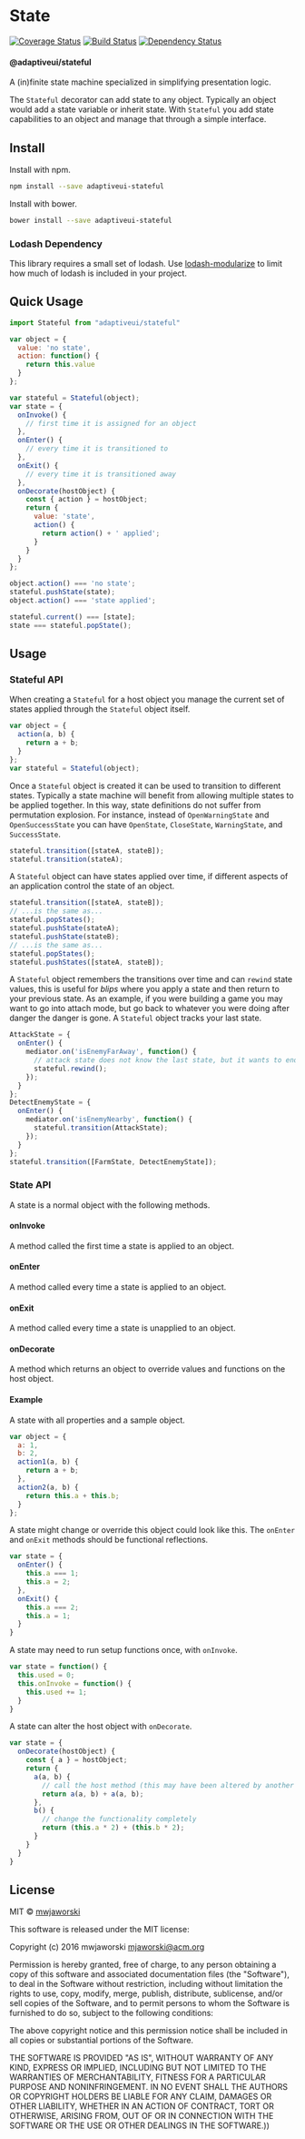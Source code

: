 # State

[![Coverage Status](https://coveralls.io/repos/github/adaptiveui/stateful/badge.svg?branch=master)](https://coveralls.io/github/adaptiveui/stateful?branch=master)
[![Build Status](https://travis-ci.org/adaptiveui/stateful.svg?branch=master)](https://travis-ci.org/adaptiveui/stateful)
[![Dependency Status](https://david-dm.org/adaptiveui/stateful.svg)](https://david-dm.org/adaptiveui/stateful.svg?style=flat-square)

#### @adaptiveui/stateful

A (in)finite state machine specialized in simplifying presentation logic.

The `Stateful` decorator can add state to any object. Typically an object would add a state variable or inherit state. With `Stateful` you add state capabilities to an object and manage that through a simple interface.

## Install

Install with npm.

```sh
npm install --save adaptiveui-stateful
```

Install with bower.

```sh
bower install --save adaptiveui-stateful
```

### Lodash Dependency

This library requires a small set of lodash. Use [lodash-modularize](https://www.npmjs.com/package/lodash-modularize) to limit how much of lodash is included in your project.

## Quick Usage

```js
import Stateful from "adaptiveui/stateful"

var object = {
  value: 'no state',
  action: function() {
    return this.value
  }
};

var stateful = Stateful(object);
var state = {
  onInvoke() {
    // first time it is assigned for an object
  },
  onEnter() {
    // every time it is transitioned to
  },  
  onExit() {
    // every time it is transitioned away
  },
  onDecorate(hostObject) {
    const { action } = hostObject;
    return {
      value: 'state',
      action() {
        return action() + ' applied';
      }
    }
  }
};

object.action() === 'no state';
stateful.pushState(state);
object.action() === 'state applied';

stateful.current() === [state];
state === stateful.popState();
```

## Usage

### Stateful API

When creating a `Stateful` for a host object you manage the current set of states applied through the `Stateful` object itself.

```js
var object = {
  action(a, b) {
    return a + b;
  }
};
var stateful = Stateful(object);
```

Once a `Stateful` object is created it can be used to transition to different states. Typically a state machine will benefit from allowing multiple states to be applied together. In this way, state definitions do not suffer from permutation explosion. For instance, instead of `OpenWarningState` and `OpenSuccessState` you can have `OpenState`, `CloseState`, `WarningState`, and `SuccessState`.

```js
stateful.transition([stateA, stateB]);
stateful.transition(stateA);
```

A `Stateful` object can have states applied over time, if different aspects of an application control the state of an object.

```js
stateful.transition([stateA, stateB]);
// ...is the same as...
stateful.popStates();
stateful.pushState(stateA);
stateful.pushState(stateB);
// ...is the same as...
stateful.popStates();
stateful.pushStates([stateA, stateB]);
```

A `Stateful` object remembers the transitions over time and can `rewind` state values, this is useful for _blips_ where you apply a state and then return to your previous state. As an example, if you were building a game you may want to go into attach mode, but go back to whatever you were doing after danger the danger is gone. A `Stateful` object tracks your last state.

```js
AttackState = {
  onEnter() {
    mediator.on('isEnemyFarAway', function() {
      // attack state does not know the last state, but it wants to end attacking
      stateful.rewind();
    });
  }
};
DetectEnemyState = {
  onEnter() {
    mediator.on('isEnemyNearby', function() {
      stateful.transition(AttackState);
    });
  }
};
stateful.transition([FarmState, DetectEnemyState]);
```

### State API

A state is a normal object with the following methods.

#### onInvoke

A method called the first time a state is applied to an object.

#### onEnter

A method called every time a state is applied to an object.

#### onExit

A method called every time a state is unapplied to an object.

#### onDecorate

A method which returns an object to override values and functions on the host object.

#### Example

A state with all properties and a sample object.

```js
var object = {
  a: 1,
  b: 2,
  action1(a, b) {
    return a + b;
  },
  action2(a, b) {
    return this.a + this.b;
  }
};
```

A state might change or override this object could look like this. The `onEnter` and `onExit` methods should be functional reflections.

```js
var state = {
  onEnter() {
    this.a === 1;
    this.a = 2;
  },
  onExit() {
    this.a === 2;
    this.a = 1;
  }
}
```

A state may need to run setup functions once, with `onInvoke`.

```js
var state = function() {
  this.used = 0;
  this.onInvoke = function() {
    this.used += 1;
  }
}
```

A state can alter the host object with `onDecorate`.

```js
var state = {
  onDecorate(hostObject) {
    const { a } = hostObject;
    return {
      a(a, b) {
        // call the host method (this may have been altered by another state)
        return a(a, b) + a(a, b);
      },
      b() {
        // change the functionality completely
        return (this.a * 2) + (this.b * 2);
      }
    }
  }
}
```

## License

MIT © [mwjaworski](http://adaptiveui.io)

This software is released under the MIT license:

Copyright (c) 2016 mwjaworski mjaworski@acm.org

Permission is hereby granted, free of charge, to any person obtaining a copy of
this software and associated documentation files (the "Software"), to deal in
the Software without restriction, including without limitation the rights to
use, copy, modify, merge, publish, distribute, sublicense, and/or sell copies of
the Software, and to permit persons to whom the Software is furnished to do so,
subject to the following conditions:

The above copyright notice and this permission notice shall be included in all
copies or substantial portions of the Software.

THE SOFTWARE IS PROVIDED "AS IS", WITHOUT WARRANTY OF ANY KIND, EXPRESS OR
IMPLIED, INCLUDING BUT NOT LIMITED TO THE WARRANTIES OF MERCHANTABILITY, FITNESS
FOR A PARTICULAR PURPOSE AND NONINFRINGEMENT. IN NO EVENT SHALL THE AUTHORS OR
COPYRIGHT HOLDERS BE LIABLE FOR ANY CLAIM, DAMAGES OR OTHER LIABILITY, WHETHER
IN AN ACTION OF CONTRACT, TORT OR OTHERWISE, ARISING FROM, OUT OF OR IN
CONNECTION WITH THE SOFTWARE OR THE USE OR OTHER DEALINGS IN THE SOFTWARE.))
